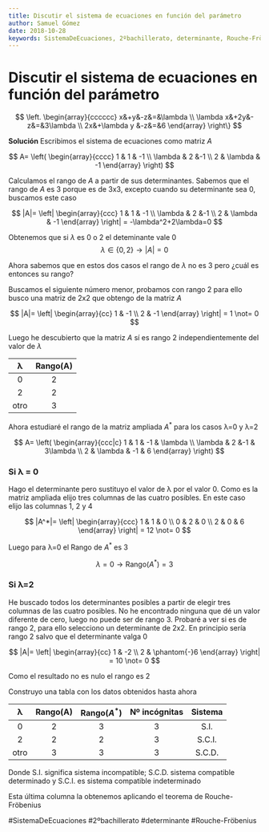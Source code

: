 ```yaml
---
title: Discutir el sistema de ecuaciones en función del parámetro
author: Samuel Gómez
date: 2018-10-28
keywords: SistemaDeEcuaciones, 2ºbachillerato, determinante, Rouche-Fröbenius
---
```


# Discutir el sistema de ecuaciones en función del parámetro
$$
\left.
\begin{array}{cccccc}
	x&+y&-z&=&\lambda \\
	\lambda x&+2y&-z&=&3\lambda \\
	2x&+\lambda y &-z&=&6
\end{array}
\right\}
$$

**Solución** Escribimos el sistema de ecuaciones como matriz $A$

$$
A= \left(
\begin{array}{cccc}
	1 		& 1 & -1 \\
	\lambda & 2 &-1  \\
	2 		&	\lambda & -1
\end{array}
\right)
$$

Calculamos el rango de $A$ a partir de sus determinantes. Sabemos que el
rango de $A$ es 3 porque es de 3x3, excepto cuando su determinante sea 0,
buscamos este caso

$$
|A|= \left|
\begin{array}{ccc}
	1 		& 1 & -1 \\
	\lambda & 2 &-1  \\
	2 		&	\lambda & -1
\end{array}
\right| = -\lambda^2+2\lambda=0
$$

Obtenemos que si $\lambda$ es 0 o 2 el deteminante vale 0
$$\lambda \in \{0, 2\} \rightarrow |A| = 0 $$

Ahora sabemos que en estos dos casos el rango de $\lambda$ no es 3 pero
¿cuál es entonces su rango?

Buscamos el siguiente número menor, probamos con rango 2 para ello busco
una matriz de 2x2 que obtengo de la matriz $A$

$$
|A|= \left|
\begin{array}{cc}
	1 & -1 \\
	2 & -1
\end{array}
\right| = 1 \not= 0
$$

Luego he descubierto que la matriz $A$ sí es rango 2 independientemente
del valor de $\lambda$

|&lambda; | Rango(A)|
|:------:|:-------:|
|0   	 | 2  |
|2   	 | 2  |
|otro    | 3  |


Ahora estudiaré el rango de la matriz ampliada $A^*$ para los casos &lambda;=0 y &lambda;=2

$$
A= \left(
\begin{array}{ccc|c}
	1 		& 1 & -1 & \lambda \\
	\lambda & 2 &-1 & 3\lambda \\
	2 		&	\lambda & -1 & 6
\end{array}
\right)
$$

### Si &lambda; = 0

Hago el determinante pero sustituyo el valor de &lambda; por el valor 0. Como es la matriz
ampliada elijo tres columnas de las cuatro posibles. En este caso elijo las columnas
1, 2 y 4

$$
|A^*|= \left|
\begin{array}{ccc}
	1 & 1 & 0 \\
	0 & 2 	& 0  \\
	2 &	0 & 6
\end{array}
\right| = 12 \not= 0
$$

Luego para &lambda;=0 el Rango de $A^*$ es 3

$$\lambda=0 \rightarrow \text{Rango}(A^*)=3$$

### Si &lambda;=2

He buscado todos los determinantes posibles a partir de elegir tres columnas de las
cuatro posibles. No he encontrado ninguna que dé un valor diferente de cero, luego
no puede ser de rango 3. Probaré a ver si es de rango 2, para ello selecciono un
determinante de 2x2. En principio sería rango 2 salvo que el determinante valga 0

$$
|A|= \left|
\begin{array}{cc}
	1 & -2 \\
	2 & \phantom{-}6
\end{array}
\right| = 10 \not= 0
$$

Como el resultado no es nulo el rango es 2

Construyo una tabla con los datos obtenidos hasta ahora

|&lambda; | Rango(A)| Rango($A^*$)| Nº incógnitas | Sistema |
|:-------:|:-------:|:-----------:|:-------------:|:-------:|
|0   	  |    2    |      3      |       3       |  S.I.   |
|2   	  |    2    |      2      |       3       |  S.C.I. |
|otro     |    3    |      3      |       3       |  S.C.D. |

Donde S.I. significa sistema incompatible; S.C.D. sistema compatible determinado y
S.C.I. es sistema compatible indeterminado

Esta última columna la obtenemos aplicando el teorema de Rouche-Fröbenius

#SistemaDeEcuaciones #2ºbachillerato #determinante #Rouche-Fröbenius